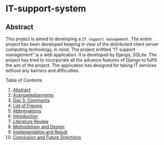 # IT-support-system

## Abstract

This project is aimed to developing a ```IT support management```.  The entire project has been developed keeping in view of the distributed client server computing technology, in mind. The project entitled “IT support management” is a web application. It is developed by Django, SQLite. The project has tried to incorporate all the advance features of Django to fulfill the aim of the project. The application has designed for taking IT services without any barriers and difficulties. 

<summary>Table of Contents</summary>
  <ol>
    <li>
      <a href="# Abstract">Abstract</a>
    </li>
    <li>
      <a href="#Acknowledgements">Acknowledgements</a>
    </li>
    <li><a href="https://github.com/mazhar11-cou/10-days-of-Solidity-and-web3/blob/master/Day3/Day3.md">Day 3: Comments</a></li>
    <li><a href="#roadmap">List of Figures
</a></li>
    <li><a href="#contributing">Abbreviations
</a></li>
    <li><a href="#license">Introduction
</a></li>
    <li><a href="#contact">Literature Review 
</a></li>
    <li><a href="#acknowledgments">Methodology and Design
</a></li>
</a></li>
    <li><a href="#acknowledgments">Implementation and Result
</a></li>
</a></li>
    <li><a href="#acknowledgments">Conclusion and Future Directions
</a></li>

  </ol>
